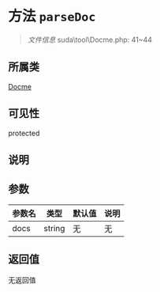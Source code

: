 # 方法 `parseDoc`

> *文件信息* suda\tool\Docme.php: 41~44

## 所属类 

[Docme](../Docme.md)

## 可见性

 protected 

## 说明



## 参数


| 参数名 | 类型 | 默认值 | 说明 |
|--------|-----|-------|-------|
| docs |  string | 无 | 无 |



## 返回值

无返回值
